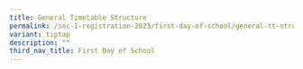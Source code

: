 ```yaml
---
title: General Timetable Structure
permalink: /sec-1-registration-2023/first-day-of-school/general-tt-structure/
variant: tiptap
description: ""
third_nav_title: First Day of School
---
```

